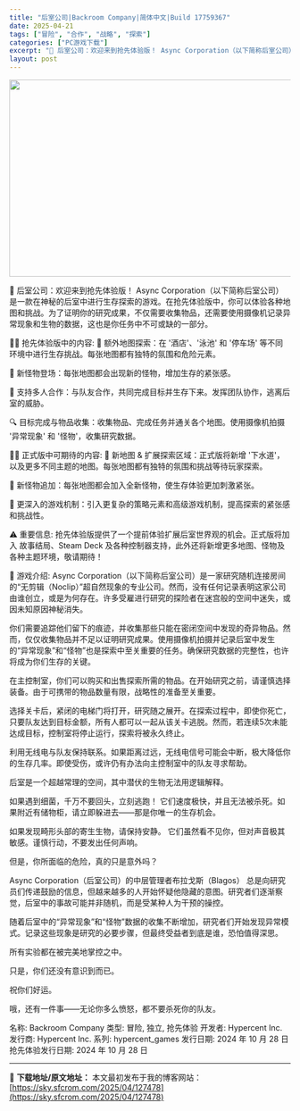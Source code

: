 ```yaml
---
title: "后室公司|Backroom Company|简体中文|Build 17759367"
date: 2025-04-21
tags: ["冒险", "合作", "战略", "探索"]
categories: ["PC游戏下载"]
excerpt: "💼 后室公司：欢迎来到抢先体验版！ Async Corporation（以下简称后室公司）是一款在神秘的后室中进行生存探索的游戏。在抢先体验版中，你可以体验各种地图和挑战。为了证明你的研究成果，不仅需要收集物品，还需要使用摄像机记录异常现象和生物的数据，这也是你任务中不可或缺的一部分。 🕵️‍♂️ &hellip;"
layout: post
---
```


<img class="aligncenter size-full wp-image-127479" src="https://sky.sfcrom.com/wp-content/uploads/2025/04/2025042106575275.webp" alt="" width="616" height="353" />

💼 后室公司：欢迎来到抢先体验版！
Async Corporation（以下简称后室公司）是一款在神秘的后室中进行生存探索的游戏。在抢先体验版中，你可以体验各种地图和挑战。为了证明你的研究成果，不仅需要收集物品，还需要使用摄像机记录异常现象和生物的数据，这也是你任务中不可或缺的一部分。

🕵️‍♂️ 抢先体验版中的内容:
🏨 额外地图探索：在 '酒店'、'泳池' 和 '停车场' 等不同环境中进行生存挑战。每张地图都有独特的氛围和危险元素。

👹 新怪物登场：每张地图都会出现新的怪物，增加生存的紧张感。

🤝 支持多人合作：与队友合作，共同完成目标并生存下来。发挥团队协作，逃离后室的威胁。

🔍 目标完成与物品收集：收集物品、完成任务并通关各个地图。使用摄像机拍摄 '异常现象' 和 '怪物'，收集研究数据。

🕵️‍♂️ 正式版中可期待的内容:
🚧 新地图 &amp; 扩展探索区域：正式版将新增 '下水道'，以及更多不同主题的地图。每张地图都有独特的氛围和挑战等待玩家探索。

👾 新怪物追加：每张地图都会加入全新怪物，使生存体验更加刺激紧张。

🔧 更深入的游戏机制：引入更复杂的策略元素和高级游戏机制，提高探索的紧张感和挑战性。

⚠️ 重要信息:
抢先体验版提供了一个提前体验扩展后室世界观的机会。正式版将加入 故事结局、Steam Deck 及各种控制器支持，此外还将新增更多地图、怪物及各种主题环境，敬请期待！

🎯 游戏介绍:
Async Corporation（以下简称后室公司）是一家研究随机连接房间的“无剪辑（Noclip）”超自然现象的专业公司。然而，没有任何记录表明这家公司由谁创立，或是为何存在。许多受雇进行研究的探险者在迷宫般的空间中迷失，或因未知原因神秘消失。

你们需要追踪他们留下的痕迹，并收集那些只能在密闭空间中发现的奇异物品。然而，仅仅收集物品并不足以证明研究成果。使用摄像机拍摄并记录后室中发生的“异常现象”和“怪物”也是探索中至关重要的任务。确保研究数据的完整性，也许将成为你们生存的关键。

在主控制室，你们可以购买和出售探索所需的物品。在开始研究之前，请谨慎选择装备。由于可携带的物品数量有限，战略性的准备至关重要。

选择关卡后，紧闭的电梯门将打开，研究随之展开。在探索过程中，即使你死亡，只要队友达到目标金额，所有人都可以一起从该关卡逃脱。然而，若连续5次未能达成目标，控制室将停止运行，探索将被永久终止。

利用无线电与队友保持联系。如果距离过远，无线电信号可能会中断，极大降低你的生存几率。即使受伤，或许仍有办法向主控制室中的队友寻求帮助。

后室是一个超越常理的空间，其中潜伏的生物无法用逻辑解释。

如果遇到细菌，千万不要回头，立刻逃跑！ 它们速度极快，并且无法被杀死。如果附近有储物柜，请立即躲进去——那是你唯一的生存机会。

如果发现畸形头部的寄生生物，请保持安静。 它们虽然看不见你，但对声音极其敏感。谨慎行动，不要发出任何声响。

但是，你所面临的危险，真的只是意外吗？

Async Corporation（后室公司）的中层管理者布拉戈斯（Blagos） 总是向研究员们传递鼓励的信息，但越来越多的人开始怀疑他隐藏的意图。研究者们逐渐察觉，后室中的事故可能并非随机，而是受某种人为干预的操控。

随着后室中的“异常现象”和“怪物”数据的收集不断增加，研究者们开始发现异常模式。记录这些现象是研究的必要步骤，但最终受益者到底是谁，恐怕值得深思。

所有实验都在被完美地掌控之中。

只是，你们还没有意识到而已。

祝你们好运。

哦，还有一件事——无论你多么愤怒，都不要杀死你的队友。

名称: Backroom Company
类型: 冒险, 独立, 抢先体验
开发者: Hypercent Inc.
发行商: Hypercent Inc.
系列: hypercent_games
发行日期: 2024 年 10 月 28 日
抢先体验发行日期: 2024 年 10 月 28 日

---
📖 **下载地址/原文地址：** 本文最初发布于我的博客网站：[https://sky.sfcrom.com/2025/04/127478](https://sky.sfcrom.com/2025/04/127478)

